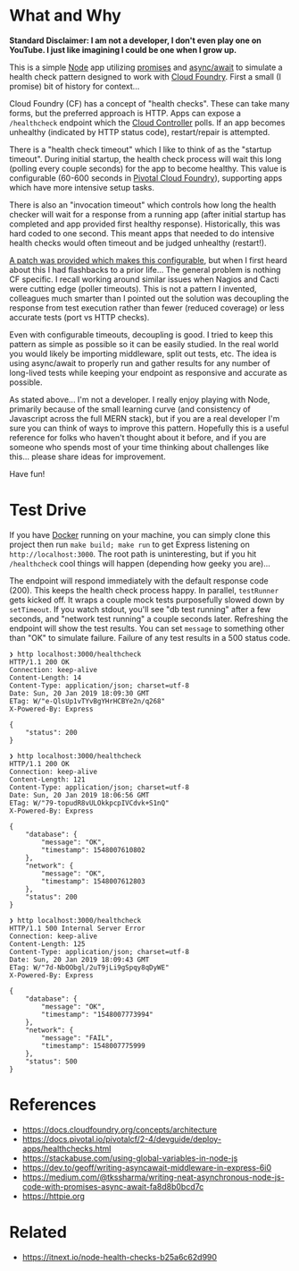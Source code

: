 # What and Why

__Standard Disclaimer: I am not a developer, I don't even play one on YouTube.
I just like imagining I could be one when I grow up.__

This is a simple [Node](https://nodejs.org) app utilizing
[promises](https://developer.mozilla.org/en-US/docs/Web/JavaScript/Reference/Global_Objects/Promise)
and [async/await](https://developer.mozilla.org/en-US/docs/Web/JavaScript/Reference/Statements/async_function)
to simulate a health check pattern designed to work with [Cloud Foundry](https://www.cloudfoundry.org).
First a small (I promise) bit of history for context...

Cloud Foundry (CF) has a concept of "health checks".  These can take many forms,
but the preferred approach is HTTP.  Apps can expose a `/healthcheck` endpoint
which the [Cloud Controller](https://docs.cloudfoundry.org/concepts/architecture/cloud-controller.html)
polls.  If an app becomes unhealthy (indicated by HTTP status code),
restart/repair is attempted.

There is a "health check timeout" which I like to think of as the "startup
timeout".  During initial startup, the health check process will wait this
long (polling every couple seconds) for the app to become healthy.  This value
is configurable (60-600 seconds in [Pivotal Cloud Foundry](https://pivotal.io/platform)),
supporting apps which have more intensive setup tasks.

There is also an "invocation timeout" which controls how long the health
checker will wait for a response from a running app (after initial startup
has completed and app provided first healthy response).  Historically, this
was hard coded to one second.  This meant apps that needed to do intensive
health checks would often timeout and be judged unhealthy (restart!).

[A patch was provided which makes this configurable](https://github.com/cloudfoundry/cloud_controller_ng/issues/1055), but when I first heard about this I had flashbacks to a prior life...
The general problem is nothing CF specific. I recall working around similar
issues when Nagios and Cacti were cutting edge (poller timeouts).  This is not
a pattern I invented, colleagues much smarter than I pointed out the solution
was decoupling the response from test execution rather than fewer (reduced
coverage) or less accurate tests (port vs HTTP checks).

Even with configurable timeouts, decoupling is good. I tried to keep this
pattern as simple as possible so it can be easily studied.  In the real world
you would likely be importing middleware, split out tests, etc.
The idea is using async/await to properly run and gather results for any number
of long-lived tests while keeping your endpoint as responsive and accurate as
possible.

As stated above...  I'm not a developer.  I really enjoy playing with Node,
primarily because of the small learning curve (and consistency
of Javascript across the full MERN stack), but if you are a real
developer I'm sure you can think of ways to improve this pattern.  Hopefully
this is a useful reference for folks who haven't thought about it before, and
if you are someone who spends most of your time thinking about challenges
like this... please share ideas for improvement.

Have fun!

# Test Drive

If you have [Docker](https://www.docker.com) running on your machine, you can
simply clone this project then run `make build; make run` to get Express
listening on `http://localhost:3000`.  The root path is uninteresting, but if
you hit `/healthcheck` cool things will happen (depending how geeky you are)...

The endpoint will respond immediately with the default response code (200).
This keeps the health check process happy.  In parallel, `testRunner` gets
kicked off.  It wraps a couple mock tests purposefully slowed down by
`setTimeout`.  If you watch stdout, you'll see "db test running" after a
few seconds, and "network test running" a couple seconds later.  Refreshing
the endpoint will show the test results.  You can set `message` to something
other than "OK" to simulate failure.  Failure of any test results
in a 500 status code.

```shell
❯ http localhost:3000/healthcheck
HTTP/1.1 200 OK
Connection: keep-alive
Content-Length: 14
Content-Type: application/json; charset=utf-8
Date: Sun, 20 Jan 2019 18:09:30 GMT
ETag: W/"e-QlsUp1vTYvBgYHrHCBYe2n/q268"
X-Powered-By: Express

{
    "status": 200
}

❯ http localhost:3000/healthcheck
HTTP/1.1 200 OK
Connection: keep-alive
Content-Length: 121
Content-Type: application/json; charset=utf-8
Date: Sun, 20 Jan 2019 18:06:56 GMT
ETag: W/"79-topudR8vULOkkpcpIVCdvk+S1nQ"
X-Powered-By: Express

{
    "database": {
        "message": "OK",
        "timestamp": 1548007610802
    },
    "network": {
        "message": "OK",
        "timestamp": 1548007612803
    },
    "status": 200
}

❯ http localhost:3000/healthcheck
HTTP/1.1 500 Internal Server Error
Connection: keep-alive
Content-Length: 125
Content-Type: application/json; charset=utf-8
Date: Sun, 20 Jan 2019 18:09:43 GMT
ETag: W/"7d-NbOObgl/2uT9jLi9gSpqy8qDyWE"
X-Powered-By: Express

{
    "database": {
        "message": "OK",
        "timestamp": "1548007773994"
    },
    "network": {
        "message": "FAIL",
        "timestamp": 1548007775999
    },
    "status": 500
}
```

# References

- https://docs.cloudfoundry.org/concepts/architecture
- https://docs.pivotal.io/pivotalcf/2-4/devguide/deploy-apps/healthchecks.html
- https://stackabuse.com/using-global-variables-in-node-js
- https://dev.to/geoff/writing-asyncawait-middleware-in-express-6i0
- https://medium.com/@tkssharma/writing-neat-asynchronous-node-js-code-with-promises-async-await-fa8d8b0bcd7c
- https://httpie.org

# Related

- https://itnext.io/node-health-checks-b25a6c62d990
